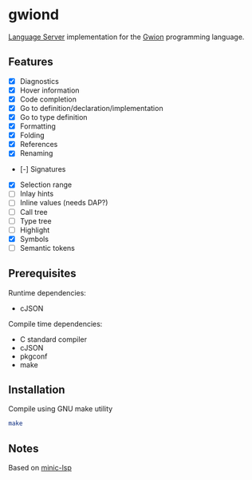 # gwiond

[Language Server](https://langserver.org/) implementation for the [Gwion](https://github.com/Gwion/Gwion) programming language.

## Features

* [x] Diagnostics
* [x] Hover information
* [x] Code completion
* [x] Go to definition/declaration/implementation
* [x] Go to type definition
* [x] Formatting
* [x] Folding
* [x] References
* [x] Renaming
* [-] Signatures
* [x] Selection range
* [ ] Inlay hints
* [ ] Inline values (needs DAP?)
* [ ] Call tree
* [ ] Type tree
* [ ] Highlight
* [x] Symbols
* [ ] Semantic tokens

## Prerequisites

Runtime dependencies:

* cJSON

Compile time dependencies:

* C standard compiler
* cJSON
* pkgconf
* make

## Installation

Compile using GNU make utility
```bash
make
```

## Notes

Based on [minic-lsp](https://github.com/BojanStipic/minic-lsp)
